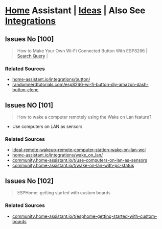 # <a href="https://github.com/SanjeevStephan/HomeAssistantOnPi">Home</a> Assistant | <a href="">Ideas</a> | Also See <a href="https://github.com/SanjeevStephan/HomeAssistantOnPi/blob/main/integrations.md">Integrations</a>
## Issues No [100]
> How to Make Your Own Wi-Fi Connected Button With ESP8266 | <a href="">Search Query</a> | 
### Related Sources
 * <a href="https://www.home-assistant.io/integrations/button/">home-assistant.io/integrations/button/</a>
 * <a href="https://randomnerdtutorials.com/esp8266-wi-fi-button-diy-amazon-dash-button-clone/">randomnerdtutorials.com/esp8266-wi-fi-button-diy-amazon-dash-button-clone</a>

## Issues NO [101]
> How to wake a computer remotely using the Wake on Lan feature?
* Use computers on LAN as sensors 
### Related Sources
  * <a href="https://www.pointdev.com/en/faq/faq-ideal-remote-wakeup-remote-computer-station-wake-on-lan-wol-id-943.html"> ideal-remote-wakeup-remote-computer-station-wake-on-lan-wol</a>
  * <a href="https://www.home-assistant.io/integrations/wake_on_lan/">home-assistant.io/integrations/wake_on_lan/</a>
  * <a href="https://community.home-assistant.io/t/use-computers-on-lan-as-sensors/13536">community.home-assistant.io/t/use-computers-on-lan-as-sensors</a>
  * <a href="https://community.home-assistant.io/t/wake-on-lan-with-pc-status/205419">community.home-assistant.io/t/wake-on-lan-with-pc-status</a>
## Issues No [102]
> ESPHome: getting started with custom boards
### Related Sources
* <a href="https://community.home-assistant.io/t/esphome-getting-started-with-custom-boards/163015">community.home-assistant.io/t/esphome-getting-started-with-custom-boards</a>
